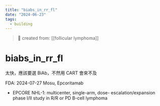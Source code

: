 ```yaml
---
title: "biabs_in_rr_fl"
date: "2024-06-23"
tags:
  - building
---
```


> 🌱 created from: [[follicular lymphoma]]

# biabs_in_rr_fl

太快，應該要選 BiAb，不然用 CART 會來不及

FDA: 2024-07-27 Mosu, Epcoritamab 

- EPCORE NHL-1: multicenter, single-arm, dose- escalation/expansion phase I/II study in R/R or PD B-cell lymphoma
